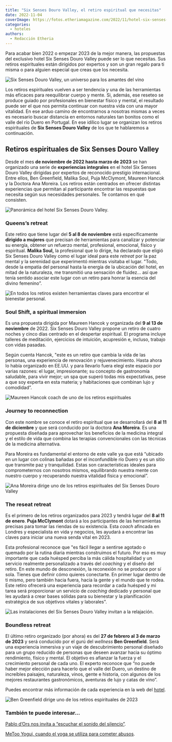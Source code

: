 ```yaml
---
title: "Six Senses Douro Valley, el retiro espiritual que necesitas"
date: 2022-11-04
coverImage: https://fotos.etheriamagazine.com/2022/11/hotel-six-senses-douro-valley.jpg
categories: 
  - hoteles
authors: 
  - Redacción Etheria
---
```


Para acabar bien 2022 o empezar 2023 de la mejor manera, las propuestas del exclusivo 
hotel Six Senses Douro Valley puede ser lo que necesitas. Sus retiros espirituales están 
dirigidos por expertos y son un gran regalo para ti misma o para alguien especial que 
creas que los necesita. 

![Six Senses Douro Valley, un universo para los amantes del vino](https://fotos.etheriamagazine.com/2022/11/vendimia-six-sense-douro-valley-850x567.jpg "El entorno del hotel forma parte de la experiencia.")

Los retiros espirituales vuelven a ser tendencia y una de las herramientas más eficaces 
para reequilibrar cuerpo y mente. Si, además, ese reseteo se produce guiado por 
profesionales en bienestar físico y mental, el resultado puede ser el que nos permita 
continuar con nuestra vida con una mayor vitalidad. En ese arduo camino de encontrarnos 
a nosotras mismas a veces es necesario buscar distancia en entornos naturales tan 
bonitos como el valle del río Duero en Portugal. En ese idílico lugar se organizan los 
retiros espirituales de **Six Senses Douro Valley** de los que te hablaremos a 
continuación. 

## Retiros espirituales de Six Senses Douro Valley

Desde el mes **de noviembre de 2022 hasta marzo de 2023** se han organizado una serie de 
**experiencias integrales** en el hotel Six Senses Douro Valley dirigidas por expertos 
de reconocido prestigio internacional. Entre ellos, Ben Greenfield, Malika Soul, Puja 
McClymont, Maureen Hancok y la Doctora Ana Moreira. Los retiros están centrados en 
ofrecer distintas experiencias que permitan al participante encontrar las respuestas que 
necesita según sus necesidades personales. Te contamos en qué consisten. 

![Panorámica del hotel Six Senses Douro Valley.](https://fotos.etheriamagazine.com/2022/11/hotel-six-senses-douro-valley.jpg "Panorámica del hotel Six Senses Douro Valley.")

### Queens’s retreat

Este retiro que tiene lugar del **5 al 8 de noviembre** está específicamente **dirigido 
a mujeres** que precisan de herramientas para canalizar y potenciar su energía, obtener 
un refuerzo mental, profesional, emocional, físico y espiritual. **Malika Soul,** la 
profesional que lo dirige, ha declarado que eligió Six Senses Douro Valley como el lugar 
ideal para este _retreat_ por la paz mental y la serenidad que experimentó mientras 
visitaba el lugar. "Todo, desde la empatía del personal hasta la energía de la ubicación 
del hotel, en mitad de la naturaleza, me transmitió una sensación de fluidez… así que 
tenía sentido asociar este lugar con un retiro para honrar la esencia del divino 
femenino”. 

![En todos los retiros existen herramientas claves para encontrar el bienestar personal.](https://fotos.etheriamagazine.com/2022/11/meditacion-six-senses-valle-douro.jpg "En todos los retiros existen herramientas claves para encontrar el bienestar personal.")

### Soul Shift, a spiritual immersion

Es una propuesta dirigida por Maureen Hancok y organizada del **9 al 13 de noviembre** 
de 2022. Six Senses Douro Valley propone un retiro de cuatro noches y cinco días 
centrado en el despertar espiritual. El programa incluye talleres de meditación, 
ejercicios de intuición, acupresión e, incluso, trabajo con vidas pasadas. 

Según cuenta Hancok, "este es un retiro que cambia la vida de las personas, una 
experiencia de renovación y rejuvenecimiento. Hasta ahora lo había organizado en EE.UU. 
y para llevarlo fuera elegí este espacio por varias razones: el lugar, impresionante; su 
concepto de gastronomía saludable, para vivir mejor; un spa que superó todas mis 
expectativas, pese a que soy experta en esta materia; y habitaciones que combinan lujo y 
comodidad”. 

![Maureen Hancok coach de uno de los retiros espirituales](https://fotos.etheriamagazine.com/2022/11/retiros-espirituales-Maureen-Hancok.jpg "Maureen Hancok.")

### Journey to reconnection

Con este nombre se conoce el retiro espiritual que se desarrollará del **8 al 11 de 
diciembre** y que será conducido por la doctora **Ana Moreira**. Es una propuesta 
diseñada para aprovechar los beneficios de la medicina integral y el estilo de vida que 
combina las terapias convencionales con las técnicas de la medicina alternativa. 

Para Moreira es fundamental el entorno de este valle ya que está “ubicado en un lugar 
con colinas bañadas por el inconfundible río Duero y es un sitio que transmite paz y 
tranquilidad. Estas son características ideales para comprometernos con nosotros mismos, 
equilibrando nuestra mente con nuestro cuerpo y recuperando nuestra vitalidad física y 
emocional”. 

![Ana Moreira dirige uno de los retiros espirituales del Six Senses Douro Valley](https://fotos.etheriamagazine.com/2022/11/retiros-espirituales-Ana-Moreira.jpg "Doctora Ana Moreira.")

### The reseat retreat

Es el primero de los retiros organizados para 2023 y tendrá lugar del **8 al 11 de 
enero**. **Puja McClymont** dotará a los participantes de las herramientas precisas para 
tomar las riendas de su existencia. Esta _coach_ afincada en Londres y especialista en 
vida y negocios, les ayudará a encontrar las claves para iniciar una nueva senda vital 
en 2023. 

Esta profesional reconoce que "es fácil llegar a sentirse agotado o quemado por la 
rutina diaria mientras construimos el futuro. Por eso es muy importante que cada huésped 
perciba la más cálida hospitalidad y un servicio realmente personalizado a través del 
_coaching_ y el diseño del retiro. En este mundo de desconexión, la reconexión no se 
produce por sí sola. Tienes que definir cómo quieres conectarte. En primer lugar dentro 
de ti mismo, pero también hacia fuera, hacia la gente y el mundo que te rodea. Este 
retiro ofrecerá una experiencia para recordar a cada huésped y mi tarea será 
proporcionar un servicio de _coaching_ dedicado y personal que les ayudará a crear bases 
sólidas para su bienestar y la planificación estratégica de sus objetivos vitales y 
laborales". 

![Las instalaciones del Six Senses Douro Valley invitan a la relajación.](https://fotos.etheriamagazine.com/2022/11/restaurante-six-sense-douro-valley.jpg "Las instalaciones del Six Senses Douro Valley invitan a la relajación.")

### Boundless retreat

El último retiro organizado (por ahora) es del **27 de febrero al 3 de marzo** **de 
2023** y será conducido por el gurú del _wellness_ **Ben Greenfield**. Será una 
experiencia inmersiva y un viaje de descubrimiento personal diseñado para un grupo 
reducido de personas que deseen avanzar hacia su óptimo rendimiento, físico y mental. El 
objetivo es afianzar la fuerza y el crecimiento personal de cada uno. El experto 
reconoce que “no puede haber mejor elección para hacerlo que el valle del Duero, un 
destino de increíbles paisajes, naturaleza, vinos, gente e historia, con algunos de los 
mejores restaurantes gastronómicos, aventuras de lujo y catas de vino”. 

Puedes encontrar más información de cada experiencia en la web del [hotel](https://www.sixsenses.com/en/resorts/douro-valley/wellness-spa/retreats). 

![Ben Greenfield dirige uno de los retiros espirituales de 2023](https://fotos.etheriamagazine.com/2022/11/retiros-espirituales-Ben-Greenfield.jpg "Ben Greenfield.")

### También te puede interesar...

[Pablo d’Ors nos invita a “escuchar el sonido del 
silencio”](https://etheriamagazine.com/2021/12/22/pablo-dors-biografia-de-la-luz/). 

[MeToo Yogui, cuando el yoga se utiliza para cometer 
abusos](https://etheriamagazine.com/2021/06/18/metoo-yogui-denuncias-del-abuso-en-yoga/).
